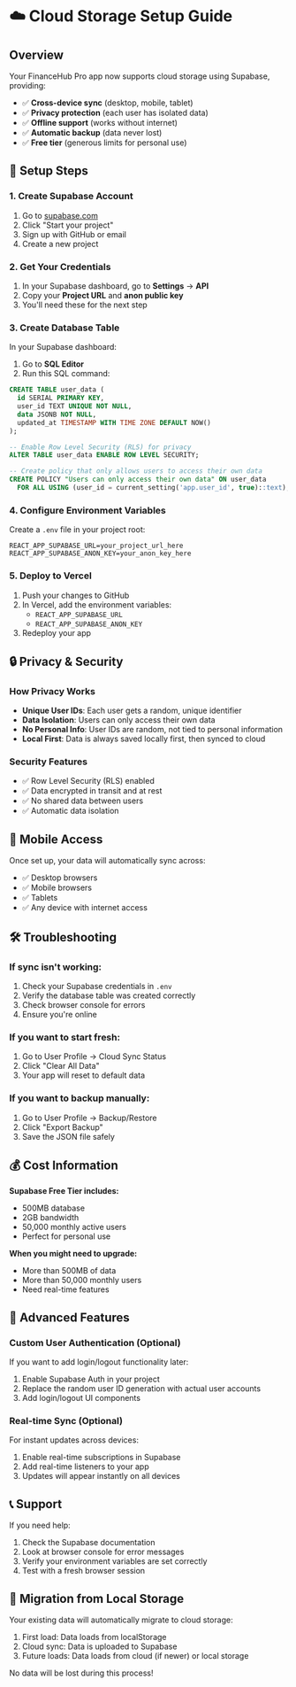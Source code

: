 # ☁️ Cloud Storage Setup Guide

## Overview
Your FinanceHub Pro app now supports cloud storage using Supabase, providing:
- ✅ **Cross-device sync** (desktop, mobile, tablet)
- ✅ **Privacy protection** (each user has isolated data)
- ✅ **Offline support** (works without internet)
- ✅ **Automatic backup** (data never lost)
- ✅ **Free tier** (generous limits for personal use)

## 🔧 Setup Steps

### 1. Create Supabase Account
1. Go to [supabase.com](https://supabase.com)
2. Click "Start your project"
3. Sign up with GitHub or email
4. Create a new project

### 2. Get Your Credentials
1. In your Supabase dashboard, go to **Settings** → **API**
2. Copy your **Project URL** and **anon public key**
3. You'll need these for the next step

### 3. Create Database Table
In your Supabase dashboard:
1. Go to **SQL Editor**
2. Run this SQL command:

```sql
CREATE TABLE user_data (
  id SERIAL PRIMARY KEY,
  user_id TEXT UNIQUE NOT NULL,
  data JSONB NOT NULL,
  updated_at TIMESTAMP WITH TIME ZONE DEFAULT NOW()
);

-- Enable Row Level Security (RLS) for privacy
ALTER TABLE user_data ENABLE ROW LEVEL SECURITY;

-- Create policy that only allows users to access their own data
CREATE POLICY "Users can only access their own data" ON user_data
  FOR ALL USING (user_id = current_setting('app.user_id', true)::text);
```

### 4. Configure Environment Variables
Create a `.env` file in your project root:

```env
REACT_APP_SUPABASE_URL=your_project_url_here
REACT_APP_SUPABASE_ANON_KEY=your_anon_key_here
```

### 5. Deploy to Vercel
1. Push your changes to GitHub
2. In Vercel, add the environment variables:
   - `REACT_APP_SUPABASE_URL`
   - `REACT_APP_SUPABASE_ANON_KEY`
3. Redeploy your app

## 🔒 Privacy & Security

### How Privacy Works
- **Unique User IDs**: Each user gets a random, unique identifier
- **Data Isolation**: Users can only access their own data
- **No Personal Info**: User IDs are random, not tied to personal information
- **Local First**: Data is always saved locally first, then synced to cloud

### Security Features
- ✅ Row Level Security (RLS) enabled
- ✅ Data encrypted in transit and at rest
- ✅ No shared data between users
- ✅ Automatic data isolation

## 📱 Mobile Access

Once set up, your data will automatically sync across:
- ✅ Desktop browsers
- ✅ Mobile browsers
- ✅ Tablets
- ✅ Any device with internet access

## 🛠️ Troubleshooting

### If sync isn't working:
1. Check your Supabase credentials in `.env`
2. Verify the database table was created correctly
3. Check browser console for errors
4. Ensure you're online

### If you want to start fresh:
1. Go to User Profile → Cloud Sync Status
2. Click "Clear All Data"
3. Your app will reset to default data

### If you want to backup manually:
1. Go to User Profile → Backup/Restore
2. Click "Export Backup"
3. Save the JSON file safely

## 💰 Cost Information

**Supabase Free Tier includes:**
- 500MB database
- 2GB bandwidth
- 50,000 monthly active users
- Perfect for personal use

**When you might need to upgrade:**
- More than 500MB of data
- More than 50,000 monthly users
- Need real-time features

## 🚀 Advanced Features

### Custom User Authentication (Optional)
If you want to add login/logout functionality later:
1. Enable Supabase Auth in your project
2. Replace the random user ID generation with actual user accounts
3. Add login/logout UI components

### Real-time Sync (Optional)
For instant updates across devices:
1. Enable real-time subscriptions in Supabase
2. Add real-time listeners to your app
3. Updates will appear instantly on all devices

## 📞 Support

If you need help:
1. Check the Supabase documentation
2. Look at browser console for error messages
3. Verify your environment variables are set correctly
4. Test with a fresh browser session

## 🔄 Migration from Local Storage

Your existing data will automatically migrate to cloud storage:
1. First load: Data loads from localStorage
2. Cloud sync: Data is uploaded to Supabase
3. Future loads: Data loads from cloud (if newer) or local storage

No data will be lost during this process! 